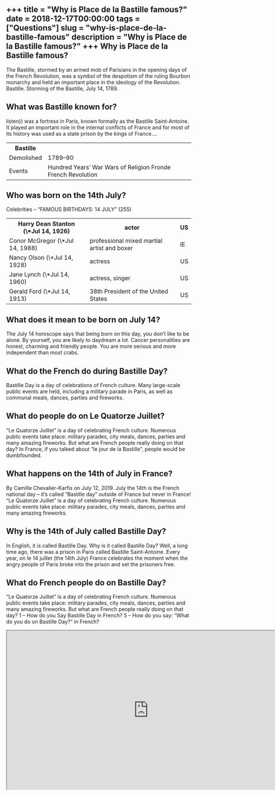 +++
title = "Why is Place de la Bastille famous?"
date = 2018-12-17T00:00:00
tags = ["Questions"]
slug = "why-is-place-de-la-bastille-famous"
description = "Why is Place de la Bastille famous?"
+++
Why is Place de la Bastille famous?
-----------------------------------

The Bastille, stormed by an armed mob of Parisians in the opening days of the French Revolution, was a symbol of the despotism of the ruling Bourbon monarchy and held an important place in the ideology of the Revolution. Bastille. Storming of the Bastille, July 14, 1789.

What was Bastille known for?
----------------------------

listen)) was a fortress in Paris, known formally as the Bastille Saint-Antoine. It played an important role in the internal conflicts of France and for most of its history was used as a state prison by the kings of France….

<table><tr><th>Bastille</th></tr><tr><td>Demolished</td><td>1789–90</td></tr><tr><td>Events</td><td>Hundred Years’ War Wars of Religion Fronde French Revolution</td></tr></table>

Who was born on the 14th July?
------------------------------

Celebrities – “FAMOUS BIRTHDAYS: 14 JULY” (255)

<table><tr><th>Harry Dean Stanton (\*Jul 14, 1926)</th><th>actor</th><th>US</th></tr><tr><td>Conor McGregor (\*Jul 14, 1988)</td><td>professional mixed martial artist and boxer</td><td>IE</td></tr><tr><td>Nancy Olson (\*Jul 14, 1928)</td><td>actress</td><td>US</td></tr><tr><td>Jane Lynch (\*Jul 14, 1960)</td><td>actress, singer</td><td>US</td></tr><tr><td>Gerald Ford (\*Jul 14, 1913)</td><td>38th President of the United States</td><td>US</td></tr></table>

What does it mean to be born on July 14?
----------------------------------------

The July 14 horoscope says that being born on this day, you don’t like to be alone. By yourself, you are likely to daydream a lot. Cancer personalities are honest, charming and friendly people. You are more serious and more independent than most crabs.

What do the French do during Bastille Day?
------------------------------------------

Bastille Day is a day of celebrations of French culture. Many large-scale public events are held, including a military parade in Paris, as well as communal meals, dances, parties and fireworks.

What do people do on Le Quatorze Juillet?
-----------------------------------------

“Le Quatorze Juillet” is a day of celebrating French culture. Numerous public events take place: military parades, city meals, dances, parties and many amazing fireworks. But what are French people really doing on that day? In France, if you talked about “le jour de la Bastille”, people would be dumbfounded.

What happens on the 14th of July in France?
-------------------------------------------

By Camille Chevalier-Karfis on July 12, 2019. July the 14th is the French national day – it’s called “Bastille day” outside of France but never in France! “Le Quatorze Juillet” is a day of celebrating French culture. Numerous public events take place: military parades, city meals, dances, parties and many amazing fireworks.

Why is the 14th of July called Bastille Day?
--------------------------------------------

In English, it is called Bastille Day. Why is it called Bastille Day? Well, a long time ago, there was a prison in Paris called Bastille Saint-Antoine. Every year, on le 14 juillet (the 14th July) France celebrates the moment when the angry people of Paris broke into the prison and set the prisoners free.

What do French people do on Bastille Day?
-----------------------------------------

“Le Quatorze Juillet” is a day of celebrating French culture. Numerous public events take place: military parades, city meals, dances, parties and many amazing fireworks. But what are French people really doing on that day? 1 – How do you Say Bastille Day in French? 5 – How do you say: “What do you do on Bastille Day?” in French?

<iframe allow="accelerometer; autoplay; clipboard-write; encrypted-media; gyroscope; picture-in-picture" allowfullscreen="" class="__youtube_prefs__  epyt-is-override  no-lazyload" data-no-lazy="1" data-origheight="433" data-origwidth="770" data-skipgform_ajax_framebjll="" height="433" id="_ytid_40224" loading="lazy" src="https://www.youtube.com/embed/InNKSY5lXBU?enablejsapi=1&autoplay=0&cc_load_policy=0&cc_lang_pref=&iv_load_policy=1&loop=0&modestbranding=0&rel=1&fs=1&playsinline=0&autohide=2&theme=dark&color=red&controls=1&" title="YouTube player" width="770"></iframe>